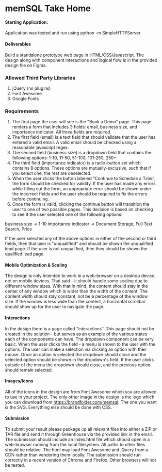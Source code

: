 # memSQL Take Home

#### Starting Application:

Application was tested and run using python -m SimpleHTTPServer

#### Deliverables

Build a standalone prototype web page in
HTML/CSS/Javascript. The design along with component interactions and logical flow is in the
provided design file on Figma.

### Allowed Third Party Libraries

1. jQuery (no plugins)
2. Font Awesome
3. Google Fonts

### Requirements
1. The first page the user will see is the "Book a Demo" page. This page renders a form
that includes 3 fields: email, business size, and importance indicator. All three fields are
required.
2. The first field (email) is a text field that should validate that the user has entered a valid
email. A valid email should be checked using a reasonable javascript regex.
3. The second field (business size) is a dropdown field that contains the following options:
1-10, 11-50, 51-100, 101-250, 250+
4. The third field (importance indicator) is a radio-button set which contains 8 options.
These options are mutually-exclusive, such that if you select one, the rest are
deselected.
5. When the user clicks the button labeled "Continue to Schedule a Time", the form should
be checked for validity. If the user has made any errors while filling out the form, an
appropriate error should be shown under the incorrect fields and the user should be
required to fix the errors before continuing.
6. Once the form is valid, clicking the continue button will transition the user to one of two
possible pages. This decision is based on checking to see if the user selected one of the
following options:

business size -> 1-10
importance indicator -> Document Storage, Full Text Search, Price

If the user selected any of the above options in either of the second or third fields, then
that user is "unqualified" and should be shown the unqualified lead page. If the user is
not unqualified, then they should be shown the qualified lead page.

#### Mobile Optimization & Scaling
The design is only intended to work in a web-browser on a desktop device, not on mobile devices. That said - it should handle some scaling due to different window sizes. With that in mind, the content should stay in the center of any window which is wider than the width of the content. The content width should stay constant, not be a percentage of the window size. If the window is less wide than the content, a horizontal scrollbar should show up for the user to navigate the page.

#### Interactions
In the design there is a page called "Interactions". This page should not be created in the solution - but serves as an example of the various states each of the components can have.
The dropdown component can be very basic. When the user clicks the field - a menu is shown to the user with the options. The user can make a selection via clicking an option with their mouse. Once an option is selected the dropdown should close and the selected option should be shown in the dropdown's field. If the user clicks outside of the menu the dropdown should close, and the previous option should remain selected.

#### Images/Icons
All of the icons in the design are from Font Awesome which you are allowed to use in your project.
The only other image in the design is the logo which you can download from https://brandfolder.com/memsql. The one you want is the SVG.
Everything else should be done with CSS.

#### Submission
To submit your result please package up all relevant files into either a ZIP or TAR file and send it through Greenhouse via the provided link in the email.
The submission should include an index.html file which should open in a web-browser running from the local filesystem. All paths to other files should be relative. The html may load Font Awesome and jQuery from a CDN rather than vendoring them locally.
The submission should run correctly in a recent version of Chrome and Firefox. Other browsers will not be tested.
